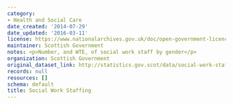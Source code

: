```yaml
---
category:
- Health and Social Care
date_created: '2014-07-29'
date_updated: '2016-03-11'
license: https://www.nationalarchives.gov.uk/doc/open-government-licence/version/3/
maintainer: Scottish Government
notes: <p>Number, and WTE, of social work staff by gender</p>
organization: Scottish Government
original_dataset_link: http://statistics.gov.scot/data/social-work-staffing
records: null
resources: []
schema: default
title: Social Work Staffing
---
```

